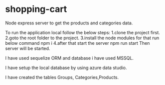 # shopping-cart

Node express server to get the products and categories data.

To run the application local follow the below steps:
1.clone the project first.
2.goto the root folder to the project.
3.install the node modules for that run below command
npm i
4.after that start the server
npm run start
Then server will be started.

I have used sequelize ORM and database i have used MSSQL.

I have setup the local database by using azure data studio.

I have created the tables Groups, Categories,Products.

